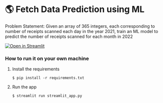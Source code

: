 # :earth_americas: Fetch Data Prediction using ML

Problem Statement: Given an array of 365 integers, each corresponding to number of receipts scanned each day in the year 2021, train an ML model to predict the number of receipts scanned for each month in 2022

[![Open in Streamlit](https://static.streamlit.io/badges/streamlit_badge_black_white.svg)](https://gdp-dashboard-template.streamlit.app/)

### How to run it on your own machine

1. Install the requirements

   ```
   $ pip install -r requirements.txt
   ```

2. Run the app

   ```
   $ streamlit run streamlit_app.py
   ```
